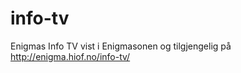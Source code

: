 info-tv
=======

Enigmas Info TV vist i Enigmasonen og tilgjengelig på http://enigma.hiof.no/info-tv/